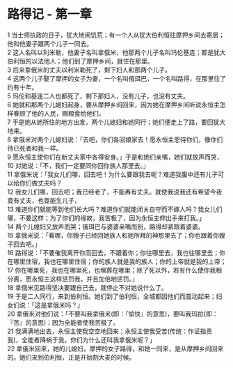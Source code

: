 # 路得记 - 第一章
  
 1 当士师执政的日子，犹大地闹饥荒；有一个人从犹大伯利恒往摩押乡间去寄居；他和他妻子跟两个儿子一同去。  
 2 这人名叫以利米勒，他妻子名叫拿俄米，他那两个儿子名叫玛伦基连；都是犹大伯利恒的以法他人；他们到了摩押乡间，就住在那里。  
 3 后来拿俄米的丈夫以利米勒死了，剩下妇人和那两个儿子。  
 4 这两个儿子娶了摩押的女子为妻，一个名叫俄珥巴，一个名叫路得，在那里住了约有十年。  
 5 玛伦和基连二人也都死了，剩下那妇人，没有儿子，也没有丈夫。  
 6 她就和那两个儿媳妇起身，要从摩押乡间回来，因为她在摩押乡间听说永恒主怎样眷顾了他的人民，赐粮食给他们。  
 7 于是她从她所住的地方出发，两个儿媳妇和她同行；她们便走上了路，要回犹大地来。  
 8 拿俄米对两个儿媳妇说：「去吧，你们各回娘家去！愿永恒主恩待你们，像你们待已死者和我一样。  
 9 愿永恒主使你们在新丈夫家中各得安身。」于是和她们亲嘴，她们就放声而哭，  
 10 对她说：「不，我们一定要同你回你族人那里去。」  
 11 拿俄米说：「我女儿们哪，回去吧！为什么要跟我去呢？难道我腹中还有儿子可以给你们做丈夫吗？  
 12 我女儿们哪，回去吧；我已经老了，不能再有丈夫。就使我说我还有希望今夜竟有丈夫，也竟能生儿子，  
 13 难道你们就能等到他们长大吗？难道你们就能闭关自守而不嫁人吗？我女儿们哪，不要这样；为了你们的缘故，我苦极了，因为永恒主伸出手来打我。」  
 14 两个儿媳妇又放声而哭；俄珥巴与婆婆亲嘴而别，路得却紧跟着婆婆。  
 15 拿俄米说：「看哪，你嫂子已经回她族人和她所拜的神那里去了；你也跟着你嫂子回去吧。」  
 16 路得说：「不要催我离开你而回去，不跟着你；你往哪里去，我也往哪里去；你在哪里住宿，我也在哪里住宿；你的族人就是我的族人；你的上帝就是我的上帝；  
 17 你在哪里死，我也在哪里死，也埋葬在哪里；除了死以外，若有什么使你我相分离，愿永恒主这样惩罚我，并且加倍地惩罚。」  
 18 拿俄米见路得坚决要跟自己去，就停止不对她说什么了。  
 19 于是二人同行，来到伯利恒。她们到了伯利恒，全城都因他们而震动起来；妇女们说：「这是拿俄米吗？」  
 20 拿俄米对他们说：「不要叫我拿俄米(即：『愉快』的意思)，要叫我玛拉(即：『苦』的意思)；因为全能者使我苦极了。  
 21 我满满地出去，永恒主使我空空地回来；永恒主使我受苦(传统：作证指责我)，全能者降祸于我，你们为什么还叫我拿俄米呢？」  
 22 拿俄米回来，她的儿媳妇，摩押的女子路得，和她一同来，是从摩押乡间回来的。她们来到伯利恒，正是开始割大麦的时候。